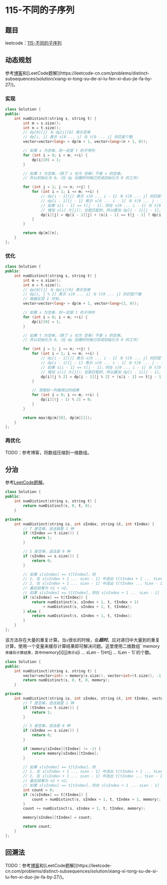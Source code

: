 # 115-不同的子序列

## 题目

leetcode：[115-不同的子序列](https://leetcode-cn.com/problems/distinct-subsequences/)

## 动态规划

参考[博客]([https://blog.pwrliang.com/2019/02/25/115-%E4%B8%8D%E5%90%8C%E7%9A%84%E5%AD%90%E5%BA%8F%E5%88%97/](https://blog.pwrliang.com/2019/02/25/115-不同的子序列/))和[LeetCode题解](https://leetcode-cn.com/problems/distinct-subsequences/solution/xiang-xi-tong-su-de-si-lu-fen-xi-duo-jie-fa-by-27/)。

### 实现

```c++
class Solution {
public:
    int numDistinct(string s, string t) {
        int m = s.size();
        int n = t.size();
        // dp[0][j] 与 dp[i][0] 表示空串
        // dp[i, j] 表示 s[0 ... i] 与 t[0 ... j] 的匹配个数
        vector<vector<long> > dp(m + 1, vector<long>(n + 1, 0));

        // 如果 s 为空串，则一定是 t 的子序列
        for (int i = 0; i < m; ++i) {
            dp[i][0] = 1;
        }

        // 如果 t 为空串，（除了 s 也为 空串）不是 s 的空串。
        // 所以初始化为 0。（在 dp 创建的时候已完成初始化为 0 的工作）

        for (int j = 1; j <= n; ++j) {
            for (int i = 1; i <= m; ++i) {
                // dp[i - 1][j] 表示 s[0 ... i - 1] 与 t[0 ... j] 的匹配个数。
                // dp[i - 1][j - 1] 表示 s[0 ... i - 1] 与 t[0 ... j - 1] 的匹配个数。
                // 如果 s[i - 1] == t[j - 1]，则在 s[0 ... i - 1] 与 t[0 ... j - 1] 的匹配子序列后
                // 增加 s[i]（t[j]），也是匹配的，所以要加 dp[i - 1][j - 1]。
                dp[i][j] = dp[i - 1][j] + (s[i - 1] == t[j - 1] ? dp[i - 1][j - 1] : 0);
            }
        }

        return dp[m][n];
    }
};

```

### 优化

```c++
class Solution {
public:
    int numDistinct(string s, string t) {
        int m = s.size();
        int n = t.size();
        // dp[0][j] 与 dp[i][0] 表示空串
        // dp[i, j % 2] 表示 s[0 ... i] 与 t[0 ... j] 的匹配个数
        // 根据实现 1 可知，
        vector<vector<long> > dp(m + 1, vector<long>(2, 0));

        // 如果 s 为空串，则一定是 t 的子序列
        for (int i = 0; i < m; ++i) {
            dp[i][0] = 1;
        }

        // 如果 t 为空串，（除了 s 也为 空串）不是 s 的空串。
        // 所以初始化为 0。（在 dp 创建的时候已完成初始化为 0 的工作）

        for (int j = 1; j <= n; ++j) {
            for (int i = 1; i <= m; ++i) {
                // dp[i - 1][j] 表示 s[0 ... i - 1] 与 t[0 ... j] 的匹配个数。
                // dp[i - 1][j - 1] 表示 s[0 ... i - 1] 与 t[0 ... j - 1] 的匹配个数。
                // 如果 s[i - 1] == t[j - 1]，则在 s[0 ... i - 1] 与 t[0 ... j - 1] 的匹配子序列后
                // 增加 s[i]（t[j]），也是匹配的，所以要加 dp[i - 1][j - 1]。
                dp[i][j % 2] = dp[i - 1][j % 2] + (s[i - 1] == t[j - 1] ? dp[i - 1][(j - 1) % 2] : 0);
            }

            // 清理前一列被用过的结果
            for (int i = 0; i <= m; ++i) {
                dp[i][(j - 1) % 2] = 0;
            }
        }

        return max(dp[m][0], dp[m][1]);
    }
};
```

### 再优化

TODO：参考博客，将数组压缩到一维数组。

## 分治

参考[LeetCode题解](https://leetcode-cn.com/problems/distinct-subsequences/solution/xiang-xi-tong-su-de-si-lu-fen-xi-duo-jie-fa-by-27/)。

```c++
class Solution {
public:
    int numDistinct(string s, string t) {
        return numDistinct(s, 0, t, 0);
    }

private:
    int numDistinct(string &s, int sIndex, string &t, int tIndex) {
        // T 是空串，选法就是 1 种
        if (tIndex == t.size()) {
            return 1;
        }

        // S 是空串，选法是 0 种
        if (sIndex == s.size()) {
            return 0;
        }

        // 如果 s[sIndex] == t[tIndex]，则
        // 1. 在 s[sIndex + 1 ... sLen - 1] 中选出 t[tIndex + 1 ... tLen - 1]，记为 n1；
        // 2. 在 s[sIndex + 1 ... sLen - 1] 中选出 t[tIndex ... tLen - 1]，记为 n2。
        // 最后结果为 n1 + n2。
        // 如果 s[sIndex] == t[tIndex]，则在 s[sIndex + 1 ... sLen - 1] 中选出 t[tIndex ... tLen - 1]。
        if (s[sIndex] == t[tIndex]) {
            return numDistinct(s, sIndex + 1, t, tIndex + 1)
                 + numDistinct(s, sIndex + 1, t, tIndex);
        } else {
            return numDistinct(s, sIndex + 1, t, tIndex);
        }
    }
};
```

该方法存在大量的重复计算。当`s`很长的时候，会***超时***。应对递归中大量到的重复计算，使用一个变量来缓存计算结果即可解决问题。这里使用二维数组``memory`来缓存计算结果，其中`memory[i][j]`表示`s[i ... sLen - 1]`中`t[j ... tLen - 1]`的个数。

```c++
class Solution {
public:
    int numDistinct(string s, string t) {
        vector<vector<int> > memory(s.size(), vector<int>(t.size(), -1));
        return numDistinct(s, 0, t, 0, memory);
    }

private:
    int numDistinct(string &s, int sIndex, string &t, int tIndex, vector<vector<int> > &memory) {
        // T 是空串，选法就是 1 种
        if (tIndex == t.size()) {
            return 1;
        }

        // S 是空串，选法是 0 种
        if (sIndex == s.size()) {
            return 0;
        }

        if (memory[sIndex][tIndex] != -1) {
            return memory[sIndex][tIndex];
        }

        // 如果 s[sIndex] == t[tIndex]，则
        // 1. 在 s[sIndex + 1 ... sLen - 1] 中选出 t[tIndex + 1 ... tLen - 1]，记为 n1；
        // 2. 在 s[sIndex + 1 ... sLen - 1] 中选出 t[tIndex ... tLen - 1]，记为 n2。
        // 最后结果为 n1 + n2。
        // 如果 s[sIndex] == t[tIndex]，则在 s[sIndex + 1 ... sLen - 1] 中选出 t[tIndex ... tLen - 1]。
        int count = 0;
        if (s[sIndex] == t[tIndex]) {
            count = numDistinct(s, sIndex + 1, t, tIndex + 1, memory);
        }
        count += numDistinct(s, sIndex + 1, t, tIndex, memory);

        memory[sIndex][tIndex] = count;

        return count;
    }
};
```

## 回溯法

TODO：参考[博客]([https://blog.pwrliang.com/2019/02/25/115-%E4%B8%8D%E5%90%8C%E7%9A%84%E5%AD%90%E5%BA%8F%E5%88%97/](https://blog.pwrliang.com/2019/02/25/115-不同的子序列/))和[LeetCode题解](https://leetcode-cn.com/problems/distinct-subsequences/solution/xiang-xi-tong-su-de-si-lu-fen-xi-duo-jie-fa-by-27/)。

